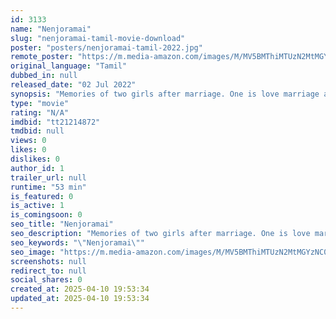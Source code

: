 ```yaml
---
id: 3133
name: "Nenjoramai"
slug: "nenjoramai-tamil-movie-download"
poster: "posters/nenjoramai-tamil-2022.jpg"
remote_poster: "https://m.media-amazon.com/images/M/MV5BMThiMTUzN2MtMGYzNC00MWVjLTlhMDgtYjA5NDM4ZmQyMmE4XkEyXkFqcGdeQXVyMTUzNDIyMjUw._V1_SX300.jpg"
original_language: "Tamil"
dubbed_in: null
released_date: "02 Jul 2022"
synopsis: "Memories of two girls after marriage. One is love marriage and another is arranged marriage. Their expectations fulfilled or not?"
type: "movie"
rating: "N/A"
imdbid: "tt21214872"
tmdbid: null
views: 0
likes: 0
dislikes: 0
author_id: 1
trailer_url: null
runtime: "53 min"
is_featured: 0
is_active: 1
is_comingsoon: 0
seo_title: "Nenjoramai"
seo_description: "Memories of two girls after marriage. One is love marriage and another is arranged marriage. Their expectations fulfilled or not?"
seo_keywords: "\"Nenjoramai\""
seo_image: "https://m.media-amazon.com/images/M/MV5BMThiMTUzN2MtMGYzNC00MWVjLTlhMDgtYjA5NDM4ZmQyMmE4XkEyXkFqcGdeQXVyMTUzNDIyMjUw._V1_SX300.jpg"
screenshots: null
redirect_to: null
social_shares: 0
created_at: 2025-04-10 19:53:34
updated_at: 2025-04-10 19:53:34
---
```


